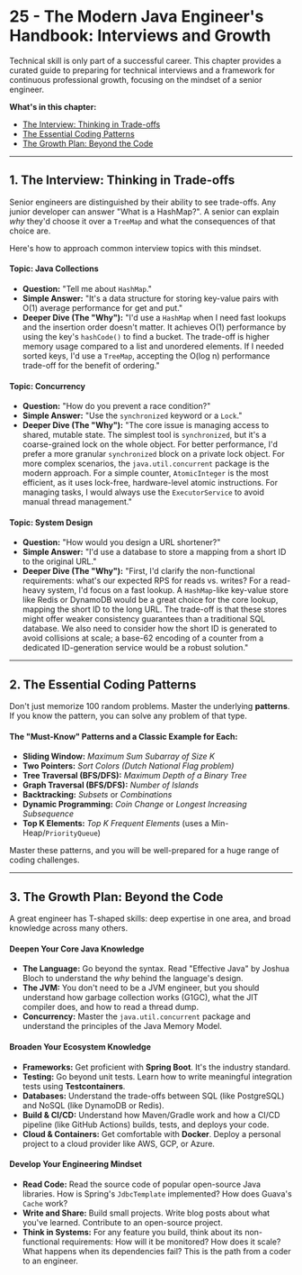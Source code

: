 # 25 - The Modern Java Engineer's Handbook: Interviews and Growth

Technical skill is only part of a successful career. This chapter provides a curated guide to preparing for technical interviews and a framework for continuous professional growth, focusing on the mindset of a senior engineer.

**What's in this chapter:**
*   [The Interview: Thinking in Trade-offs](#1-the-interview-thinking-in-trade-offs)
*   [The Essential Coding Patterns](#2-the-essential-coding-patterns)
*   [The Growth Plan: Beyond the Code](#3-the-growth-plan-beyond-the-code)

---

## 1. The Interview: Thinking in Trade-offs

Senior engineers are distinguished by their ability to see trade-offs. Any junior developer can answer "What is a HashMap?". A senior can explain *why* they'd choose it over a `TreeMap` and what the consequences of that choice are.

Here's how to approach common interview topics with this mindset.

#### **Topic: Java Collections**
*   **Question:** "Tell me about `HashMap`."
*   **Simple Answer:** "It's a data structure for storing key-value pairs with O(1) average performance for get and put."
*   **Deeper Dive (The "Why"):** "I'd use a `HashMap` when I need fast lookups and the insertion order doesn't matter. It achieves O(1) performance by using the key's `hashCode()` to find a bucket. The trade-off is higher memory usage compared to a list and unordered elements. If I needed sorted keys, I'd use a `TreeMap`, accepting the O(log n) performance trade-off for the benefit of ordering."

#### **Topic: Concurrency**
*   **Question:** "How do you prevent a race condition?"
*   **Simple Answer:** "Use the `synchronized` keyword or a `Lock`."
*   **Deeper Dive (The "Why"):** "The core issue is managing access to shared, mutable state. The simplest tool is `synchronized`, but it's a coarse-grained lock on the whole object. For better performance, I'd prefer a more granular `synchronized` block on a private lock object. For more complex scenarios, the `java.util.concurrent` package is the modern approach. For a simple counter, `AtomicInteger` is the most efficient, as it uses lock-free, hardware-level atomic instructions. For managing tasks, I would always use the `ExecutorService` to avoid manual thread management."

#### **Topic: System Design**
*   **Question:** "How would you design a URL shortener?"
*   **Simple Answer:** "I'd use a database to store a mapping from a short ID to the original URL."
*   **Deeper Dive (The "Why"):** "First, I'd clarify the non-functional requirements: what's our expected RPS for reads vs. writes? For a read-heavy system, I'd focus on a fast lookup. A `HashMap`-like key-value store like Redis or DynamoDB would be a great choice for the core lookup, mapping the short ID to the long URL. The trade-off is that these stores might offer weaker consistency guarantees than a traditional SQL database. We also need to consider how the short ID is generated to avoid collisions at scale; a base-62 encoding of a counter from a dedicated ID-generation service would be a robust solution."

---

## 2. The Essential Coding Patterns

Don't just memorize 100 random problems. Master the underlying **patterns**. If you know the pattern, you can solve any problem of that type.

#### The "Must-Know" Patterns and a Classic Example for Each:
*   **Sliding Window:** *Maximum Sum Subarray of Size K*
*   **Two Pointers:** *Sort Colors (Dutch National Flag problem)*
*   **Tree Traversal (BFS/DFS):** *Maximum Depth of a Binary Tree*
*   **Graph Traversal (BFS/DFS):** *Number of Islands*
*   **Backtracking:** *Subsets* or *Combinations*
*   **Dynamic Programming:** *Coin Change* or *Longest Increasing Subsequence*
*   **Top K Elements:** *Top K Frequent Elements* (uses a Min-Heap/`PriorityQueue`)

Master these patterns, and you will be well-prepared for a huge range of coding challenges.

---

## 3. The Growth Plan: Beyond the Code

A great engineer has T-shaped skills: deep expertise in one area, and broad knowledge across many others.

#### Deepen Your Core Java Knowledge
*   **The Language:** Go beyond the syntax. Read "Effective Java" by Joshua Bloch to understand the *why* behind the language's design.
*   **The JVM:** You don't need to be a JVM engineer, but you should understand how garbage collection works (G1GC), what the JIT compiler does, and how to read a thread dump.
*   **Concurrency:** Master the `java.util.concurrent` package and understand the principles of the Java Memory Model.

#### Broaden Your Ecosystem Knowledge
*   **Frameworks:** Get proficient with **Spring Boot**. It's the industry standard.
*   **Testing:** Go beyond unit tests. Learn how to write meaningful integration tests using **Testcontainers**.
*   **Databases:** Understand the trade-offs between SQL (like PostgreSQL) and NoSQL (like DynamoDB or Redis).
*   **Build & CI/CD:** Understand how Maven/Gradle work and how a CI/CD pipeline (like GitHub Actions) builds, tests, and deploys your code.
*   **Cloud & Containers:** Get comfortable with **Docker**. Deploy a personal project to a cloud provider like AWS, GCP, or Azure.

#### Develop Your Engineering Mindset
*   **Read Code:** Read the source code of popular open-source Java libraries. How is Spring's `JdbcTemplate` implemented? How does Guava's `Cache` work?
*   **Write and Share:** Build small projects. Write blog posts about what you've learned. Contribute to an open-source project.
*   **Think in Systems:** For any feature you build, think about its non-functional requirements: How will it be monitored? How does it scale? What happens when its dependencies fail? This is the path from a coder to an engineer.
